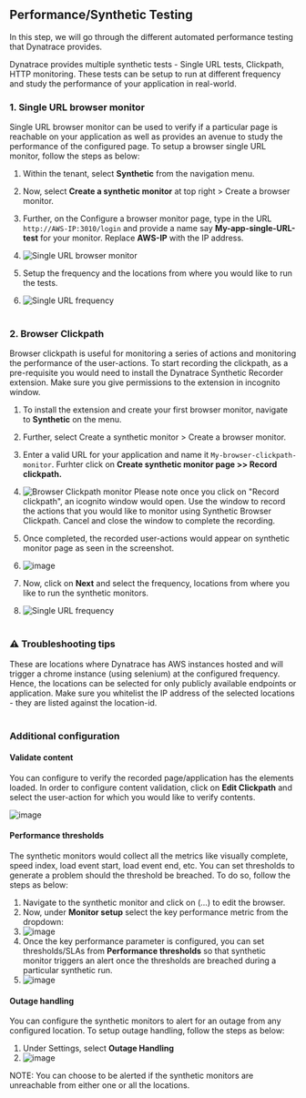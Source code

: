 ## Performance/Synthetic Testing

In this step, we will go through the different automated performance testing that Dynatrace provides.

Dynatrace provides multiple synthetic tests - Single URL tests, Clickpath, HTTP monitoring. These tests can be setup to run at different frequency and study the performance of your application in real-world.

### 1. Single URL browser monitor

Single URL browser monitor can be used to verify if a particular page is reachable on your application as well as provides an avenue to study the performance of the configured page. To setup a browser single URL monitor, follow the steps as below:
1. Within the tenant, select **Synthetic** from the navigation menu.
1. Now, select **Create a synthetic monitor** at top right > Create a browser monitor.
1. Further, on the Configure a browser monitor page, type in the URL `http://AWS-IP:3010/login` and provide a name say **My-app-single-URL-test** for your monitor.
Replace **AWS-IP** with the IP address.

1. ![Single URL browser monitor](../../../assets/images/03-Single-url-browser-monitor.png)

1. Setup the frequency and the locations from where you would like to run the tests.

1. ![Single URL frequency](../../../assets/images/03-Single-url-frequency.png)
<br></br>

### 2. Browser Clickpath

Browser clickpath is useful for monitoring a series of actions and monitoring the performance of the user-actions. To start recording the clickpath, as a pre-requisite you would need to install the Dynatrace Synthetic Recorder extension. Make sure you give permissions to the extension in incognito window.
1. To install the extension and create your first browser monitor, navigate to **Synthetic** on the menu.
1. Further, select Create a synthetic monitor > Create a browser monitor.
1. Enter a valid URL for your application and name it `My-browser-clickpath-monitor`. Furhter click on **Create synthetic monitor page >> Record clickpath.**

1. ![Browser Clickpath monitor](../../../assets/images/03-Browser-clickpath-monitor.png)
Please note once you click on "Record clickpath", an icognito window would open. Use the window to record the actions that you would like to monitor using Synthetic Browser Clickpath.
Cancel and close the window to complete the recording.

1. Once completed, the recorded user-actions would appear on synthetic monitor page as seen in the screenshot.
1. ![image](../../../assets/images/03-Browser-clickpath-monitor-2.png)

1. Now, click on **Next** and select the frequency, locations from where you like to run the synthetic monitors.
1. ![Single URL frequency](../../../assets/images/03-Single-url-frequency.png)
<br></br>

### ⚠️ Troubleshooting tips
These are locations where Dynatrace has AWS instances hosted and will trigger a chrome instance (using selenium) at the configured frequency. Hence, the locations can be selected for only publicly available endpoints or application. Make sure you whitelist the IP address of the selected locations - they are listed against the location-id.
<br></br>

### Additional configuration

#### Validate content
You can configure to verify the recorded page/application has the elements loaded. In order to configure content validation, click on **Edit Clickpath** and  select the user-action for which you would like to verify contents.

![image](../../../assets/images/03-ValidateContent.png)

#### Performance thresholds
The synthetic monitors would collect all the metrics like visually complete, speed index, load event start, load event end, etc. You can set thresholds to generate a problem should the threshold be breached.
To do so, follow the steps as below:
1. Navigate to the synthetic monitor and click on (...) to edit the browser.
1. Now, under **Monitor setup** select the key performance metric from the dropdown:
1. ![image](../../../assets/images/03-key-performance-metric-1.png)
1. Once the key performance parameter is configured, you can set thresholds/SLAs from **Performance thresholds** so that synthetic monitor triggers an alert once the thresholds are breached during a particular synthetic run.
1. ![image](../../../assets/images/03-performance-key-metric-2.png)

#### Outage handling
You can configure the synthetic monitors to alert for an outage from any configured location. To setup outage handling, follow the steps as below:
1.  Under Settings, select **Outage Handling**
1. ![image](../../../assets/images/03-outage-handling.png)

NOTE: You can choose to be alerted if the synthetic monitors are unreachable from either one or all the locations.

<!-- ------------------------ -->

